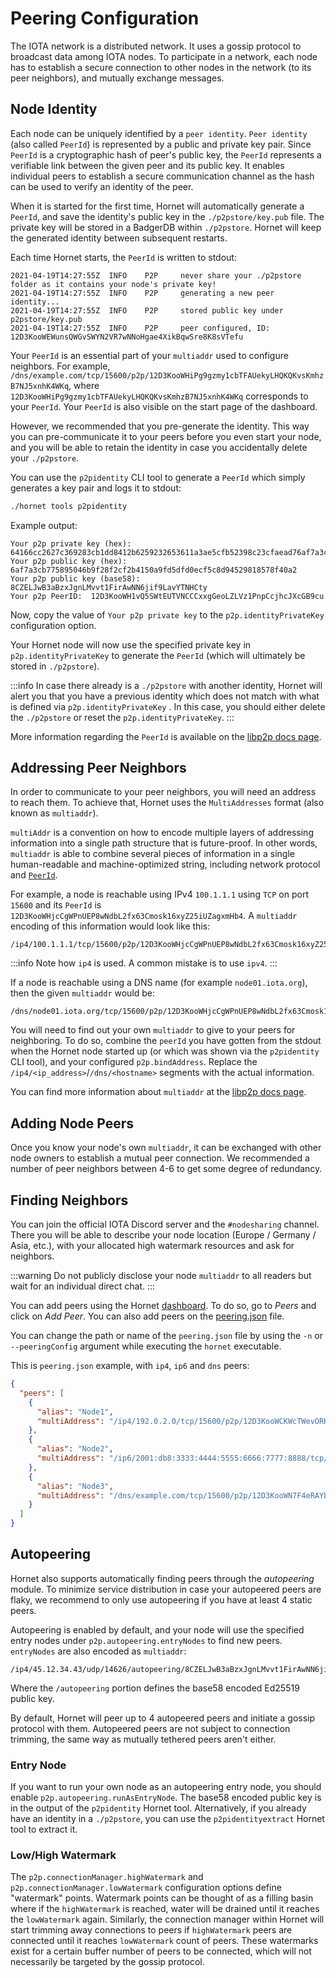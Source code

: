 # Peering Configuration

The IOTA network is a distributed network. It uses a gossip protocol to broadcast data among IOTA nodes. To participate in a network, each node has to establish a secure connection to other nodes in the network (to its peer neighbors), and mutually exchange messages.

## Node Identity

Each node can be uniquely identified by a `peer identity`. `Peer identity` (also called `PeerId`) is represented by a public
and private key pair. Since `PeerId` is a cryptographic hash of peer's public key, the `PeerId` represents a verifiable link between the given peer and its public key. It enables individual peers to establish a secure communication channel as the hash can be used to verify an identity of the peer.

When it is started for the first time, Hornet will automatically generate a `PeerId`, and save the identity's public key in the `./p2pstore/key.pub` file. The private key will be stored in a BadgerDB within `./p2pstore`. Hornet will keep the generated identity between subsequent restarts.

Each time Hornet starts, the `PeerId` is written to stdout:

```plaintext
2021-04-19T14:27:55Z  INFO    P2P     never share your ./p2pstore folder as it contains your node's private key!
2021-04-19T14:27:55Z  INFO    P2P     generating a new peer identity...
2021-04-19T14:27:55Z  INFO    P2P     stored public key under p2pstore/key.pub
2021-04-19T14:27:55Z  INFO    P2P     peer configured, ID: 12D3KooWEWunsQWGvSWYN2VR7wNNoHgae4XikBqwSre8K8sVTefu
```

Your `PeerId` is an essential part of your `multiaddr` used to configure neighbors. For example,  `/dns/example.com/tcp/15600/p2p/12D3KooWHiPg9gzmy1cbTFAUekyLHQKQKvsKmhzB7NJ5xnhK4WKq`, where `12D3KooWHiPg9gzmy1cbTFAUekyLHQKQKvsKmhzB7NJ5xnhK4WKq` corresponds to your `PeerId`. Your `PeerId` is also visible on the start page of the dashboard.

However, we recommended that you pre-generate the identity. This way you can pre-communicate it to your peers before you even start your node, and you will be able to retain the identity in case you accidentally delete your `./p2pstore`.

You can use the `p2pidentity` CLI tool to generate a `PeerId` which simply generates a key pair and logs it to stdout:

```bash
./hornet tools p2pidentity
```

Example output:

```plaintext
Your p2p private key (hex):  64166cc2627c369283cb1dd8412b6259232653611a3ae5cfb52398c23cfaead76af7a3cb775895046b9f28f2cf2b4150a9fd5dfd0ecf5c8d94529818578f40a2
Your p2p public key (hex):  6af7a3cb775895046b9f28f2cf2b4150a9fd5dfd0ecf5c8d94529818578f40a2
Your p2p public key (base58):  8CZELJwB3aBzxJgnLMvvt1FirAwNN6jif9LavYTNHCty
Your p2p PeerID:  12D3KooWH1vQ5SWtEUTVNCCCxxgGeoLZLVz1PnpCcjhcJXcGB9cu
```

Now, copy the value of `Your p2p private key` to the `p2p.identityPrivateKey` configuration option.

Your Hornet node will now use the specified private key in `p2p.identityPrivateKey` to generate the `PeerId` (which will
ultimately be stored in `./p2pstore`).

:::info
In case there already is a `./p2pstore` with another identity, Hornet will alert you that you have a previous identity which does not match with what is defined via `p2p.identityPrivateKey` .  In this case, you should either delete the `./p2pstore` or reset the `p2p.identityPrivateKey`.
:::

More information regarding the `PeerId` is available on the [libp2p docs page](https://docs.libp2p.io/concepts/peer-id/).

## Addressing Peer Neighbors

In order to communicate to your peer neighbors, you will need an address to reach them.  To achieve that, Hornet uses the `MultiAddresses` format (also known as `multiaddr`).

`multiAddr` is a convention on how to encode multiple layers of addressing information into a single path structure that is future-proof. In other words, `multiaddr` is able to combine several pieces of information in a single human-readable and machine-optimized string, including network protocol and [`PeerId`](#node-identity).

For example, a node is reachable using IPv4 `100.1.1.1` using `TCP` on port `15600` and its `PeerId`
is `12D3KooWHjcCgWPnUEP8wNdbL2fx63Cmosk16xyZ25iUZagxmHb4`. A `multiaddr` encoding of this information would look like this:

```plaintext
/ip4/100.1.1.1/tcp/15600/p2p/12D3KooWHjcCgWPnUEP8wNdbL2fx63Cmosk16xyZ25iUZagxmHb4
```

:::info
Note how `ip4` is used. A common mistake is to use `ipv4`.
:::

If a node is reachable using a DNS name (for example `node01.iota.org`), then the given `multiaddr` would be:

```plaintext
/dns/node01.iota.org/tcp/15600/p2p/12D3KooWHjcCgWPnUEP8wNdbL2fx63Cmosk16xyZ25iUZagxmHb4
```

You will need to find out your own `multiaddr` to give to your peers for neighboring. To do so, combine the `peerId` you have gotten
from the stdout when the Hornet node started up (or which was shown via the `p2pidentity` CLI tool), and your
configured `p2p.bindAddress`. Replace the `/ip4/<ip_address>`/`/dns/<hostname>` segments with the actual information.

You can find more information about `multiaddr` at the [libp2p docs page](https://docs.libp2p.io/concepts/addressing/).

## Adding Node Peers

Once you know your node's own `multiaddr`, it can be exchanged with other node owners to establish a mutual peer connection. We recommended a number of peer neighbors between 4-6 to get some degree of redundancy.

## Finding Neighbors

You can join the official IOTA Discord server and the `#nodesharing` channel.  There you will be able to describe your node location (Europe /
Germany / Asia, etc.), with your allocated high watermark resources and ask for neighbors. 

:::warning
Do not publicly disclose your node `multiaddr` to all readers but wait for an individual direct chat.
::: 

You can add peers using the Hornet [dashboard](post_installation.md#dashboard).  To do so, go to *Peers* and click on *Add Peer*.  You can also add peers on the [peering.json](peering.md) file.

You can change the path or name of the `peering.json` file by using the `-n` or `--peeringConfig` argument while
executing the `hornet` executable.

This is `peering.json` example, with `ip4`, `ip6` and `dns` peers:

```json
{
  "peers": [
    {
      "alias": "Node1",
      "multiAddress": "/ip4/192.0.2.0/tcp/15600/p2p/12D3KooWCKWcTWevORKa2KEBputEGASvEBuDfRDSbe8t1DWugUmL"
    },
    {
      "alias": "Node2",
      "multiAddress": "/ip6/2001:db8:3333:4444:5555:6666:7777:8888/tcp/16600/p2p/12D3KooWJDqHjhd8us8XdbKy1Adp5nV6XoI7XhjZbPWAfbAbkLbH"
    },
    {
      "alias": "Node3",
      "multiAddress": "/dns/example.com/tcp/15600/p2p/12D3KooWN7F4eRAYbavnasME8WGXwkrpzWWoZSXfNSEpudmWi9YP"
    }
  ]
}
```

## Autopeering

Hornet also supports automatically finding peers through the _autopeering_ module. To minimize service distribution in case your autopeered peers are flaky, we recommend to only use autopeering if you have at least 4 static peers.

Autopeering is enabled by default,  and your node will use the specified entry nodes under `p2p.autopeering.entryNodes` to find new peers. `entryNodes` are also encoded as `multiaddr`:

```
/ip4/45.12.34.43/udp/14626/autopeering/8CZELJwB3aBzxJgnLMvvt1FirAwNN6jif9LavYTNHCty
```

Where the `/autopeering` portion defines the base58 encoded Ed25519 public key.

By default, Hornet will peer up to 4 autopeered peers and initiate a gossip protocol with them. Autopeered peers are not subject to connection trimming, the same way as mutually tethered peers aren't either.

### Entry Node

If you want to run your own node as an autopeering entry node, you should enable `p2p.autopeering.runAsEntryNode`. The base58 encoded public key is in the output of the `p2pidentity` Hornet tool. Alternatively, if you already have an identity in a `./p2pstore`, you can use the `p2pidentityextract` Hornet tool to extract it.

### Low/High Watermark

The `p2p.connectionManager.highWatermark` and `p2p.connectionManager.lowWatermark` configuration options define "watermark" points.  Watermark points can be thought of as a filling basin where if the `highWatermark` is reached, water will be drained until it reaches the `lowWatermark` again. Similarly, the connection manager within Hornet will start trimming away connections to peers if `highWatermark` peers are connected until it reaches `lowWatermark` count of peers. These watermarks exist for a certain buffer number of peers to be connected, which will not necessarily be targeted by the gossip protocol.
